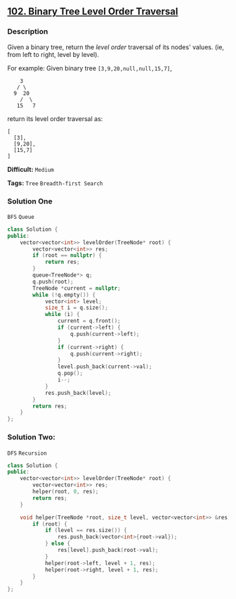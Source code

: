 ## [102. Binary Tree Level Order Traversal](https://leetcode.com/problems/binary-tree-level-order-traversal/)

### Description

Given a binary tree, return the *level order* traversal of its nodes' values. (ie, from left to right, level by level).

For example:
Given binary tree `[3,9,20,null,null,15,7]`,

```
    3
   / \
  9  20
    /  \
   15   7

```

return its level order traversal as:

```
[
  [3],
  [9,20],
  [15,7]
]
```



**Difficult:** `Medium`

**Tags:** `Tree` `Breadth-first Search`



### Solution One

`BFS` `Queue`

```c++
class Solution {
public:
    vector<vector<int>> levelOrder(TreeNode* root) {
        vector<vector<int>> res;
        if (root == nullptr) {
            return res;
        }
        queue<TreeNode*> q;
        q.push(root);
        TreeNode *current = nullptr;
        while (!q.empty()) {
            vector<int> level;
            size_t i = q.size();
            while (i) {
                current = q.front();
                if (current->left) {
                    q.push(current->left);
                }
                if (current->right) {
                    q.push(current->right);
                }
                level.push_back(current->val);
                q.pop();
                i--;
            }
            res.push_back(level);
        }
        return res;
    }
};
```



### Solution Two:

`DFS` `Recursion`

```c++
class Solution {
public:
    vector<vector<int>> levelOrder(TreeNode* root) {
        vector<vector<int>> res;
        helper(root, 0, res);
        return res;
    }

    void helper(TreeNode *root, size_t level, vector<vector<int>> &res) {
        if (root) {
            if (level == res.size()) {
                res.push_back(vector<int>{root->val});
            } else {
                res[level].push_back(root->val);
            }
            helper(root->left, level + 1, res);
            helper(root->right, level + 1, res);
        }
    }
};
```



